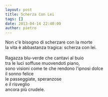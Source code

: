 ```yaml
---
layout: post
title: Scherza Con Lei
tags: []
date: 2013-04-14 22:40:00
author: pietro
---
```

Non c'è bisogno di scherzare con la morte<br/>la vita è abbastanza tragica: scherza con lei.<br/><br/>Ragazza blu-verde che cantavi al buio<br/>tra le luci soffuse muovendoti piano,<br/>sono visioni come te che rendono l'ipnosi dolce<br/>il sonno felice<br/>le passeggiate, speranzose<br/>e il risveglio<br/>ancora più crudele.

